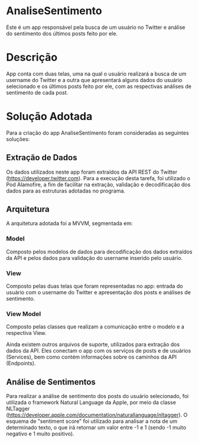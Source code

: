 # AnaliseSentimento
Este é um app responsável pela busca de um usuário no Twitter e análise do sentimento dos últimos posts feito por ele.

# Descrição
App conta com duas telas, uma na qual o usuário realizará a busca de um username do Twitter e a outra que apresentará alguns dados do usuário selecionado e os últimos posts feito por ele, com as respectivas análises de sentimento de cada post.

# Solução Adotada
Para a criação do app AnaliseSentimento foram consideradas as seguintes soluções:

## Extração de Dados
Os dados utilizados neste app foram extraídos da API REST do Twitter (https://developer.twitter.com).
Para a execução desta tarefa, foi utilizado o Pod Alamofire, a fim de facilitar na extração, validação e decodificação dos dados para as estruturas adotadas no programa.

## Arquitetura
A arquitetura adotada foi a MVVM, segmentada em:
### Model
Composto pelos modelos de dados para decodificação dos dados extraídos da API e pelos dados para validação do username inserido pelo usuário.
### View
Composto pelas duas telas que foram representadas no app: entrada do usuário com o username do Twitter e apresentação dos posts e análises de sentimento.
### View Model
Composto pelas classes que realizam a comunicação entre o modelo e a respectiva View.

Ainda existem outros arquivos de suporte, utilizados para extração dos dados da API. Eles conectam o app com os serviços de posts e de usuários (Services), bem como contém informações sobre os caminhos da API (Endpoints).

## Análise de Sentimentos
Para realizar a análise de sentimento dos posts do usuário selecionado, foi utilizada o framework Natural Language da Apple, por meio da classe NLTagger (https://developer.apple.com/documentation/naturallanguage/nltagger).
O esquema de "sentiment score" foi utilizado para analisar a nota de um determinado texto, o que irá retornar um valor entre -1 e 1 (sendo -1 muito negativo e 1 muito positivo).
